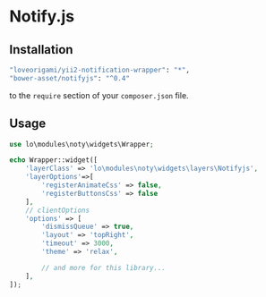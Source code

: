 # Notify.js

Installation
--------

```bash
"loveorigami/yii2-notification-wrapper": "*",
"bower-asset/notifyjs": "^0.4"
```

to the ```require``` section of your `composer.json` file.


Usage
-----

```php
use lo\modules\noty\widgets\Wrapper;

echo Wrapper::widget([
    'layerClass' => 'lo\modules\noty\widgets\layers\Notifyjs',
    'layerOptions'=>[
        'registerAnimateCss' => false,
        'registerButtonsCss' => false
    ],
    // clientOptions
    'options' => [
        'dismissQueue' => true,
        'layout' => 'topRight',
        'timeout' => 3000,
        'theme' => 'relax',

        // and more for this library...
    ],
]);

```
